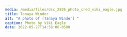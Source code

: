 ```yaml
---
media: /media/files/dsc_2826_photo_cred_viki_eagle.jpg
title: Tanaya Winder
alt: "A photo of [Tanaya Winder] "
caption: Photo by Viki Eagle
date: 2022-05-27T14:58:00-0500
---
```


